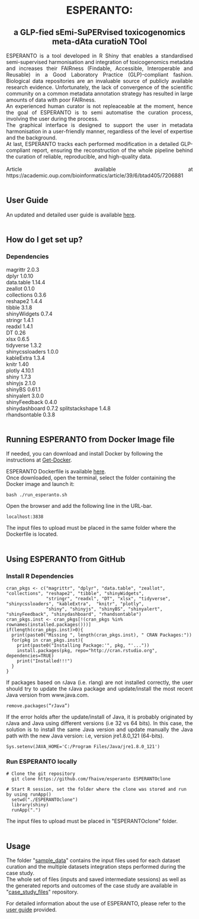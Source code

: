 <div align="center">     

# ESPERANTO:      
## a GLP-fied sEmi-SuPERvised toxicogenomics meta-dAta curatioN TOol
</div>
      
      
<div align="justify">
ESPERANTO is a tool developed in R Shiny that enables a standardised semi-supervised harmonisation and integration of toxicogenomics metadata and increases their FAIRness (Findable, Accessible, Interoperable and Reusable) in a Good Laboratory Practice (GLP)-compliant fashion. Biological data repositories are an invaluable source of publicly available research evidence. Unfortunately, the lack of convergence of the scientific community on a common metadata annotation strategy has resulted in large amounts of data with poor FAIRness.      <br /> 
An experienced human curator is not repleaceable at the moment, hence the goal of ESPERANTO is to semi automatise the curation process, involving the user during the process.      <br />
The graphical interface is designed to support the user in metadata harmonisation in a user-friendly manner, regardless of the level of expertise and the background.     <br />
At last, ESPERANTO tracks each performed modification in a detailed GLP-compliant report, ensuring the reconstruction of the whole pipeline behind the curation of reliable, reproducible, and high-quality data.     <br />
  <br />
Article available at https://academic.oup.com/bioinformatics/article/39/6/btad405/7206881     
</div>             
       
 <br />     
 
## User Guide     
An updated and detailed user guide is available [here](https://github.com/fhaive/esperanto/wiki/ESPERANTO-User-Guide).     
<br />    
 
 
## How do I get set up?      
### Dependencies     
      
magrittr 2.0.3      
dplyr 1.0.10      
data.table 1.14.4      
zeallot 0.1.0      
collections 0.3.6     
reshape2 1.4.4     
tibble 3.1.8      
shinyWidgets 0.7.4     
stringr 1.4.1      
readxl 1.4.1     
DT 0.26     
xlsx 0.6.5     
tidyverse 1.3.2     
shinycssloaders 1.0.0    
kableExtra 1.3.4    
knitr 1.40    
plotly 4.10.1     
shiny 1.7.3    
shinyjs 2.1.0    
shinyBS 0.61.1   
shinyalert 3.0.0    
shinyFeedback 0.4.0    
shinydashboard 0.7.2 
splitstackshape 1.4.8    
rhandsontable 0.3.8    
<br />    

## Running ESPERANTO from Docker Image file
If needed, you can download and install Docker by following the instructions at [Get-Docker](https://docs.docker.com/get-docker/).        

ESPERANTO Dockerfile is available [here](https://github.com/fhaive/esperanto).       
Once downloaded, open the terminal, select the folder containing the Docker image and launch it:      
```
bash ./run_esperanto.sh 
```     

Open the browser and add the following line in the URL-bar.     
```     
localhost:3838     
```
The input files to upload must be placed in the same folder where the Dockerfile is located.    
<br />

## Using ESPERANTO from GitHub      
### Install R Dependencies      
```
cran_pkgs <- c("magrittr", "dplyr", "data.table", "zeallot", "collections", "reshape2", "tibble", "shinyWidgets", 
               "stringr", "readxl", "DT", "xlsx", "tidyverse", "shinycssloaders", "kableExtra",  "knitr", "plotly", 
               "shiny", "shinyjs", "shinyBS", "shinyalert", "shinyFeedback", "shinydashboard", "rhandsontable")       
cran_pkgs.inst <- cran_pkgs[!(cran_pkgs %in% rownames(installed.packages()))]
if(length(cran_pkgs.inst)>0){
  print(paste0("Missing ", length(cran_pkgs.inst), " CRAN Packages:"))
  for(pkg in cran_pkgs.inst){
    print(paste0("Installing Package:'", pkg, "'..."))
    install.packages(pkg, repo="http://cran.rstudio.org", dependencies=TRUE)
    print("Installed!!!")
  }
}
```      

<div align="justify">
If packages based on rJava (i.e. rlang) are not installed correctly, the user should try to update the rJava package and update/install the most recent Java version from www.java.com.     
<br/ >   

```     
remove.packages(”rJava”)    
```

If the error holds after the update/install of Java, it is probably originated by rJava and Java using different versions (i.e 32 vs 64 bits). In this case, the solution is to install the same Java version and update manually the Java path with the new Java version: i.e, version jre1.8.0_121 (64-bits).
</div>      

```     
Sys.setenv(JAVA_HOME='C:/Program Files/Java/jre1.8.0_121')    
```

### Run ESPERANTO locally     
```    
# Clone the git repository
  git clone https://github.com/fhaive/esperanto ESPERANTOclone

# Start R session, set the folder where the clone was stored and run by using runApp()
  setwd("./ESPERANTOclone")
  library(shiny)
  runApp(".")    
```     
The input files to upload must be placed in "ESPERANTOclone" folder.     
<br />    

## Usage    
The folder "[sample_data](https://github.com/fhaive/esperanto/tree/master/sample_data)" contains the input files used for each dataset curation and the multiple datasets integration steps performed during the case study.      
The whole set of files (inputs and saved intermediate sessions) as well as the generated reports and outcomes of the case study are available in "[case_study_files](https://github.com/fhaive/esperanto/tree/master/case_study_files)" repository.

For detailed information about the use of ESPERANTO, please refer to the [user guide](https://github.com/fhaive/esperanto/wiki/ESPERANTO-User-Guide) provided.
